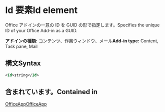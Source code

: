 # <a name="id-element"></a><span data-ttu-id="5efc2-101">Id 要素</span><span class="sxs-lookup"><span data-stu-id="5efc2-101">Id element</span></span>

<span data-ttu-id="5efc2-102">Office アドインの一意の ID を GUID の形で指定します。</span><span class="sxs-lookup"><span data-stu-id="5efc2-102">Specifies the unique ID of your Office Add-in as a GUID.</span></span>

<span data-ttu-id="5efc2-103">**アドインの種類:** コンテンツ、作業ウィンドウ、メール</span><span class="sxs-lookup"><span data-stu-id="5efc2-103">**Add-in type:** Content, Task pane, Mail</span></span>

## <a name="syntax"></a><span data-ttu-id="5efc2-104">構文</span><span class="sxs-lookup"><span data-stu-id="5efc2-104">Syntax</span></span>

```XML
<Id>string</Id>
```

## <a name="contained-in"></a><span data-ttu-id="5efc2-105">含まれています。</span><span class="sxs-lookup"><span data-stu-id="5efc2-105">Contained in</span></span>

[<span data-ttu-id="5efc2-106">OfficeApp</span><span class="sxs-lookup"><span data-stu-id="5efc2-106">OfficeApp</span></span>](officeapp.md)

